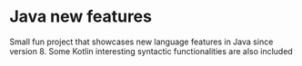 # Java new features
Small fun project that showcases new language features in Java since version 8.
Some Kotlin interesting syntactic functionalities are also included

